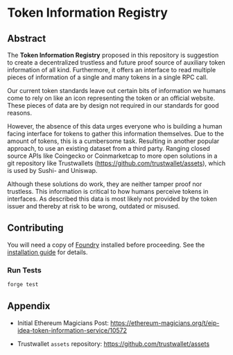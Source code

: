 # Token Information Registry

## Abstract

The **Token Information Registry** proposed in this repository is suggestion to create a decentralized trustless and future proof source of auxiliary token information of all kind. Furthermore, it offers an interface to read multiple pieces of information of a single and many tokens in a single RPC call.

Our current token standards leave out certain bits of information we humans come to rely on like an icon representing the token or an official website. These pieces of data are by design not required in our standards for good reasons.

However, the absence of this data urges everyone who is building a human facing interface for tokens to gather this information themselves. Due to the amount of tokens, this is a cumbersome task. Resulting in another popular approach, to use an existing dataset from a third party. Ranging closed source APIs like Coingecko or Coinmarketcap to more open solutions in a git repository like Trustwallets (https://github.com/trustwallet/assets), which is used by Sushi- and Uniswap.

Although these solutions do work, they are neither tamper proof nor trustless. This information is critical to how humans perceive tokens in interfaces. As described this data is most likely not provided by the token issuer and thereby at risk to be wrong, outdated or misused.



## Contributing

You will need a copy of [Foundry](https://github.com/foundry-rs/foundry) installed before proceeding. See the [installation guide](https://github.com/foundry-rs/foundry#installation) for details.


### Run Tests

```sh
forge test
```


## Appendix

- Initial Ethereum Magicians Post: https://ethereum-magicians.org/t/eip-idea-token-information-service/10572

- Trustwallet `assets` repository: https://github.com/trustwallet/assets